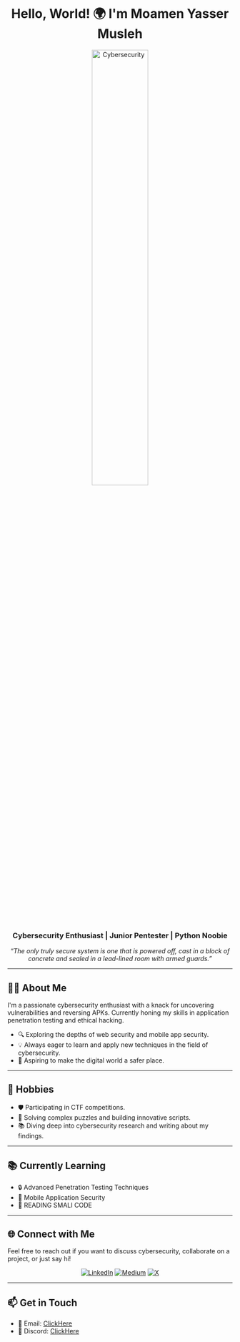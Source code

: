 <h1 align="center">Hello, World! 🌍 I'm Moamen Yasser Musleh</h1>
<p align="center">
  <img src="https://i.giphy.com/media/v1.Y2lkPTc5MGI3NjExY3E0cXkzOGhiZThydTFpNW81a21uenl2aXRhb2FmNDZnamZhNGxlNiZlcD12MV9pbnRlcm5hbF9naWZfYnlfaWQmY3Q9Zw/3o6Ztpw9DofPQ5vkaI/giphy.gif" alt="Cybersecurity" width="50%">
</p>
<h3 align="center">Cybersecurity Enthusiast | Junior Pentester | Python Noobie </h3>
<p align="center">
    <i>“The only truly secure system is one that is powered off, cast in a block of concrete and sealed in a lead-lined room with armed guards.”</i>
</p>

---

## 👨‍💻 About Me

I'm a passionate cybersecurity enthusiast with a knack for uncovering vulnerabilities and reversing APKs. Currently honing my skills in application penetration testing and ethical hacking.

- 🔍 Exploring the depths of web security and mobile app security.
- 💡 Always eager to learn and apply new techniques in the field of cybersecurity.
- 🚀 Aspiring to make the digital world a safer place.

---


## 📅 Hobbies

- 🛡️ Participating in CTF competitions.
- 🧩 Solving complex puzzles and building innovative scripts.
- 📚 Diving deep into cybersecurity research and writing about my findings.

---



## 📚 Currently Learning

- 🔒 Advanced Penetration Testing Techniques
- 📱 Mobile Application Security
- 📱 READING SMALI CODE


---


## 🌐 Connect with Me

Feel free to reach out if you want to discuss cybersecurity, collaborate on a project, or just say hi!

<p align="center">
    <a href="https://www.linkedin.com/in/ymuu/"><img src="https://img.shields.io/badge/LinkedIn-%230077B5.svg?style=for-the-badge&logo=linkedin&logoColor=white" alt="LinkedIn"></a>
   <a href="https://ymuu.medium.com/"><img src="https://img.shields.io/badge/Medium-%2312100E.svg?style=for-the-badge&logo=medium&logoColor=white" alt="Medium"></a>
   <a href="https://x.com/mumen_y_musleh"><img src="https://img.shields.io/badge/X-%23000000.svg?style=for-the-badge&logo=x&logoColor=white" alt="X"></a>
</p>
          

---

## 📫 Get in Touch

- 📧 Email: [ClickHere](mailto:mumenyasser101@gmail.com)
- 💬 Discord: [ClickHere](https://discordapp.com/users/ymuu_)

